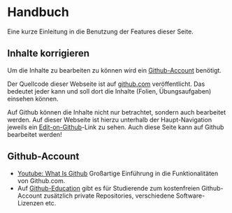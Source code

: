 # Handbuch
Eine kurze Einleitung in die Benutzung der Features dieser Seite.

## Inhalte korrigieren
Um die Inhalte zu bearbeiten zu können wird ein [Github-Account](#github-account) benötigt.

Der Quellcode dieser Webseite ist auf [github.com](https://github.com/HTW-Webtech/ai-webtech-portal-ws-2015)
veröffentlicht. Das bedeutet jeder kann und soll dort die Inhalte (Folien, Übungsaufgaben) einsehen können.

Auf Github können die Inhalte nicht nur betrachtet, sondern auch bearbeitet werden. Auf dieser Webseite
ist hierzu unterhalb der Haupt-Navigation jeweils ein <a href="" class="button icon edit">Edit-on-Github</a>-Link
zu sehen. Auch diese Seite kann auf Github bearbeitet werden!


## Github-Account
* [Youtube: What Is Github](https://www.youtube.com/watch?v=VUaBfYCmJls)
  Großartige Einführung in die Funktionalitäten von Github.com.
* Auf [Github-Education](https://education.github.com/) gibt es für Studierende zum kostenfreien Github-Account zusätzlich private Repositories,
  verschiedene Software-Lizenzen etc.
